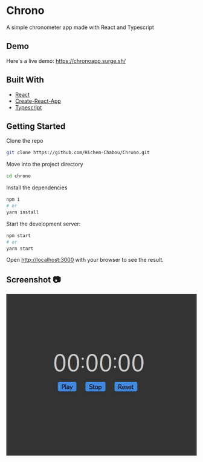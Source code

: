 # Chrono
A simple chronometer app made with React and Typescript  

## Demo  
Here's a live demo: https://chronoapp.surge.sh/  

## Built With  
* [React](https://reactjs.org/)  
* [Create-React-App](https://create-react-app.dev/)  
* [Typescript](https://www.typescriptlang.org/)  

## Getting Started  
Clone the repo  
```bash 
git clone https://github.com/Hichem-Chabou/Chrono.git
```
Move into the project directory  
```bash 
cd chrono
```

Install the dependencies

```bash
npm i
# or
yarn install
```

Start the development server:

```bash
npm start
# or
yarn start
```

Open [http://localhost:3000](http://localhost:3000) with your browser to see the result.  

## Screenshot :camera:  
![Home](https://github.com/Hichem-Chabou/Chrono/blob/main/src/chrono.JPG)  
